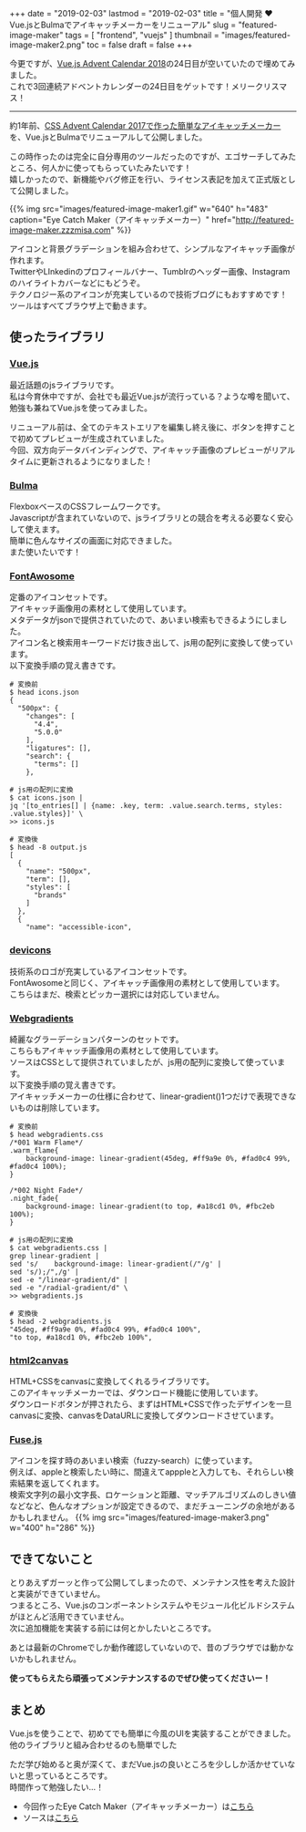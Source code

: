 +++
date = "2019-02-03"
lastmod = "2019-02-03"
title = "個人開発 ❤ Vue.jsとBulmaでアイキャッチメーカーをリニューアル"
slug = "featured-image-maker"
tags = [
  "frontend",
  "vuejs"
]
thumbnail = "images/featured-image-maker2.png"
toc = false
draft = false
+++

今更ですが、[Vue.js Advent Calendar 2018](https://qiita.com/advent-calendar/2018/vuejs)の24日目が空いていたので埋めてみました。  
これで3回連続アドベントカレンダーの24日目をゲットです！メリークリスマス！

---

約1年前、[CSS Advent Calendar 2017で作った簡単なアイキャッチメーカー](https://blog.zzzmisa.com/eye_catch_maker/)を、Vue.jsとBulmaでリニューアルして公開しました。

この時作ったのは完全に自分専用のツールだったのですが、エゴサーチしてみたところ、何人かに使ってもらっていたみたいです！  
嬉しかったので、新機能やバグ修正を行い、ライセンス表記を加えて正式版として公開しました。

{{% img src="images/featured-image-maker1.gif" w="640" h="483" caption="Eye Catch Maker（アイキャッチメーカー）" href="http://featured-image-maker.zzzmisa.com" %}}

アイコンと背景グラデーションを組み合わせて、シンプルなアイキャッチ画像が作れます。  
TwitterやLInkedinのプロフィールバナー、Tumblrのヘッダー画像、Instagramのハイライトカバーなどにもどうぞ。  
テクノロジー系のアイコンが充実しているので技術ブログにもおすすめです！  
ツールはすべてブラウザ上で動きます。

## 使ったライブラリ

### [Vue.js](https://vuejs.org/)
最近話題のjsライブラリです。  
私は今育休中ですが、会社でも最近Vue.jsが流行っている？ような噂を聞いて、勉強も兼ねてVue.jsを使ってみました。

リニューアル前は、全てのテキストエリアを編集し終え後に、ボタンを押すことで初めてプレビューが生成されていました。  
今回、双方向データバインディングで、アイキャッチ画像のプレビューがリアルタイムに更新されるようになりました！  

### [Bulma](https://bulma.io/)
FlexboxベースのCSSフレームワークです。  
Javascriptが含まれていないので、jsライブラリとの競合を考える必要なく安心して使えます。  
簡単に色んなサイズの画面に対応できました。  
また使いたいです！

### [FontAwosome](https://fontawesome.com/)
定番のアイコンセットです。  
アイキャッチ画像用の素材として使用しています。  
メタデータがjsonで提供されていたので、あいまい検索もできるようにしました。  
アイコン名と検索用キーワードだけ抜き出して、js用の配列に変換して使っています。  
以下変換手順の覚え書きです。

```
# 変換前
$ head icons.json 
{
  "500px": {
    "changes": [
      "4.4",
      "5.0.0"
    ],
    "ligatures": [],
    "search": {
      "terms": []
    },

# js用の配列に変換
$ cat icons.json |
jq '[to_entries[] | {name: .key, term: .value.search.terms, styles: .value.styles}]' \
>> icons.js

# 変換後
$ head -8 output.js
[
  {
    "name": "500px",
    "term": [],
    "styles": [
      "brands"
    ]
  },
  {
    "name": "accessible-icon",

```

### [devicons](http://vorillaz.github.io/devicons/#/main)
技術系のロゴが充実しているアイコンセットです。  
FontAwosomeと同じく、アイキャッチ画像用の素材として使用しています。  
こちらはまだ、検索とピッカー選択には対応していません。

### [Webgradients](https://webgradients.com/)
綺麗なグラーデーションパターンのセットです。  
こちらもアイキャッチ画像用の素材として使用しています。  
ソースはCSSとして提供されていましたが、js用の配列に変換して使っています。  
以下変換手順の覚え書きです。  
アイキャッチメーカーの仕様に合わせて、linear-gradient()1つだけで表現できないものは削除しています。

```
# 変換前
$ head webgradients.css 
/*001 Warm Flame*/
.warm_flame{
    background-image: linear-gradient(45deg, #ff9a9e 0%, #fad0c4 99%, #fad0c4 100%);
}

/*002 Night Fade*/
.night_fade{
    background-image: linear-gradient(to top, #a18cd1 0%, #fbc2eb 100%);
}

# js用の配列に変換
$ cat webgradients.css |
grep linear-gradient |
sed 's/    background-image: linear-gradient(/"/g' |
sed 's/);/",/g' |
sed -e "/linear-gradient/d" |
sed -e "/radial-gradient/d" \
>> webgradients.js

# 変換後
$ head -2 webgradients.js 
"45deg, #ff9a9e 0%, #fad0c4 99%, #fad0c4 100%",
"to top, #a18cd1 0%, #fbc2eb 100%",
```

### [html2canvas](https://html2canvas.hertzen.com/)
HTML+CSSをcanvasに変換してくれるライブラリです。  
このアイキャッチメーカーでは、ダウンロード機能に使用しています。  
ダウンロードボタンが押されたら、まずはHTML+CSSで作ったデザインを一旦canvasに変換、canvasをDataURLに変換してダウンロードさせています。

### [Fuse.js](http://fusejs.io/)
アイコンを探す時のあいまい検索（fuzzy-search）に使っています。  
例えば、appleと検索したい時に、間違えてapppleと入力しても、それらしい検索結果を返してくれます。  
検索文字列の最小文字長、ロケーションと距離、マッチアルゴリズムのしきい値などなど、色んなオプションが設定できるので、まだチューニングの余地があるかもしれません。
{{% img src="images/featured-image-maker3.png" w="400" h="286" %}}

## できてないこと
とりあえずガーッと作って公開してしまったので、メンテナンス性を考えた設計と実装ができていません。  
つまるところ、Vue.jsのコンポーネントシステムやモジュール化ビルドシステムがほとんど活用できていません。  
次に追加機能を実装する前には何とかしたいところです。

あとは最新のChromeでしか動作確認していないので、昔のブラウザでは動かないかもしれません。

**使ってもらえたら頑張ってメンテナンスするのでぜひ使ってくださいー！**

## まとめ
Vue.jsを使うことで、初めてでも簡単に今風のUIを実装することができました。  
他のライブラリと組み合わせるのも簡単でした

ただ学び始めると奥が深くて、まだVue.jsの良いところを少ししか活かせていないと思っているところです。  
時間作って勉強したい...！

* 今回作ったEye Catch Maker（アイキャッチメーカー）は[こちら](http://featured-image-maker.zzzmisa.com/)
* ソースは[こちら](https://github.com/zzzmisa/featured-image-maker/)

